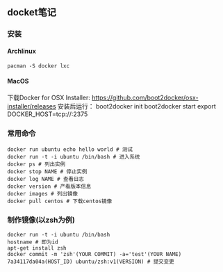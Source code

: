 docket笔记
-----------------

### 安装
#### Archlinux
	pacman -S docker lxc
#### MacOS
下载Docker for OSX Installer: https://github.com/boot2docker/osx-installer/releases
安装后运行：
	boot2docker init
	boot2docker start
	export DOCKER_HOST=tcp://:2375

### 常用命令
	docker run ubuntu echo hello world # 测试
	docker run -t -i ubuntu /bin/bash # 进入系统
	docker ps # 列出实例
	docker stop NAME # 停止实例
	docker log NAME # 查看日志
	docker version # 产看版本信息
	docker images # 列出镜像
	docker pull centos # 下载centos镜像

### 制作镜像(以zsh为例)
	docker run -t -i ubuntu /bin/bash
	hostname # 即为id
	apt-get install zsh
	docker commit -m 'zsh'(YOUR COMMIT) -a='test'(YOUR NAME) 7a34117da04a(HOST_ID) ubuntu/zsh:v1(VERSION) # 提交变更
